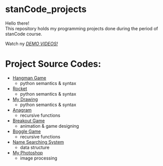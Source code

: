 # stanCode_projects
Hello there!\
This repository holds my programming projects done during the period of stanCode course.

Watch ny *[DEMO VIDEOS!](https://drive.google.com/drive/folders/1Gi3bn9qPW_gR0ISyGzVPLd5Bztdvd7rF?fbclid=IwAR36BW3v_bHn-Idsh-0_ROSWLwrXOzoervZId25OOzH2LX4b6FCGDfULdDg)*

# Project Source Codes:
* [Hangman Game](https://github.com/lindcrj/stanCode_projects/blob/efad7853c7a513f29154480b05a80bc9c53700a8/stanCode_projects/hang_man/hangman.py)
  * python semantics & syntax
* [Rocket](https://github.com/lindcrj/stanCode_projects/blob/efad7853c7a513f29154480b05a80bc9c53700a8/stanCode_projects/hang_man/rocket.py)
  * python semantics & syntax
* [My Drawing](https://github.com/lindcrj/stanCode_projects/blob/efad7853c7a513f29154480b05a80bc9c53700a8/stanCode_projects/my_drawing/my_drawing.py)
   * python semantics & syntax
* [Anagram](https://github.com/lindcrj/stanCode_projects/blob/efad7853c7a513f29154480b05a80bc9c53700a8/stanCode_projects/anagram/anagram_3.py)
  * recursive functions
* [Breakout Game](https://github.com/lindcrj/stanCode_projects/blob/efad7853c7a513f29154480b05a80bc9c53700a8/stanCode_projects/breakout_game/breakout.py)
  * animation & game designing
* [Boggle Game](https://github.com/lindcrj/stanCode_projects/blob/efad7853c7a513f29154480b05a80bc9c53700a8/stanCode_projects/boggle_game/boggle.py)
  * recursive functions
* [Name Searching System](https://github.com/lindcrj/stanCode_projects/blob/efad7853c7a513f29154480b05a80bc9c53700a8/stanCode_projects/name_searching_system/babygraphics.py)
  * data structure
* [My Photoshop](https://github.com/lindcrj/stanCode_projects/blob/efad7853c7a513f29154480b05a80bc9c53700a8/stanCode_projects/my_photoshop/stanCodoshop.py)
  * image processing
